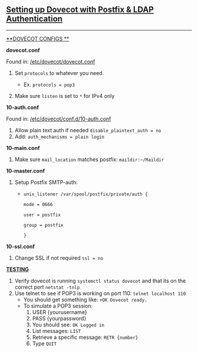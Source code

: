 ## **<u>Setting up Dovecot with Postfix & LDAP Authentication</u>**

------

<u>**DOVECOT CONFIGS **</u>

**dovecot.conf**

Found in: <u>/etc/dovecot/dovecot.conf</u>

1. Set `protocols` to whatever you need.
   * Ex. `protocols = pop3`

2. Make sure `listen` is set to `*` for IPv4 only

**10-auth.conf**

Found in: <u>/etc/dovecot/conf.d/10-auth.conf</u>

1. Allow plain text auth if needed `disable_plaintext_auth = no`
2. Add: `auth_mechanisms = plain login`

**10-main.conf**

1. Make sure `mail_location` matches postfix: `maildir:~/Maildir`

**10-master.conf**

1. Setup Postfix SMTP-auth:

   * `unix_listener /var/spool/postfix/private/auth {`

     `mode = 0666`

     `user = postfix`

     `group = postfix`

     `}`

**10-ssl.conf**

1. Change SSL if not required `ssl = no`

**<u>TESTING</u>**

1. Verify dovecot is running `systemctl status dovecot` and that its on the correct port `netstat -tnlp`
2. Use telnet to see if POP3 is working on port 110: `telnet localhost 110`
   * You should get something like: `+OK Dovecot ready.`
   * To simulate a POP3 session:
     1. USER {yourusername}
     2. PASS {yourpassword}
     3. You should see: `OK Logged in`
     4. List messages: `LIST`
     5. Retrieve a specific message: `RETR {number}`
     6. Type `QUIT`